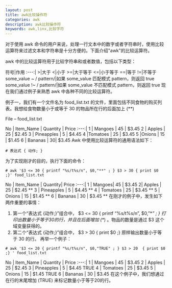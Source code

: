 ```yaml
---
layout: post
title: awk比较操作符
categories: awk
description: awk比较操作符
keywords: awk,linx,比较字符
---
```


对于使用 awk 命令的用户来说，处理一行文本中的数字或者字符串时，使用比较运算符来过滤文本和字符串是十分方便的。下面介绍"awk"的比较运算符。

awk 中的比较运算符用于比较字符串和或者数值，包括以下类型：  

符号|作用
:---:|
\>|大于
<|小于
\>=|大于等于
<=|小于等于
==|等于
!=|不等于
some_value ~ / pattern/|如果 some_value 匹配模式 pattern，则返回 true
some_value !~ / pattern/|如果 some_value 不匹配模式 pattern，则返回 true
现在我们通过例子来熟悉 awk 中各种不同的比较运算符。   

例子一，我们有一个文件名为 food_list.txt 的文件，里面包括不同食物的购买列表。我想给食物数量小于或等于 30 的物品所在行的后面加上 (\**)  

File – food_list.txt

No | Item_Name |   Quantity |  Price
:---:|
1 | Mangoes |  45  | $3.45
2  | Apples |        25  |   $2.45
3 | Pineapples | 5  |   $4.45
4 |Tomatoes  |  25 |  $3.45
5  |Onions   |    15  |   $1.45
6  |  Bananas  |     30|  $3.45
Awk 中使用比较运算符的通用语法如下：
```
# 表达式 { 动作; }
```
为了实现刚才的目的，执行下面的命令：
```
# awk '$3 <= 30 { printf "%s/t%s/n", $0,"**" ; } $3 > 30 { print $0 ;}' food_list.txt
```

No | Item_Name | Quantity| Price
:---:|
1 | Mangoes|   45  | $3.45
2| Apples     |  25  | $2.45   **
3  | Pineapples        | 5 |       $4.45   **
4  | Tomatoes |          25   |    $3.45   **
5  | Onions           |  15   |    $1.45   **
6  | Bananas        |    30  |     $3.45   **
在刚才的例子中，发生如下两件重要的事情：  
1. 第一个“表达式 {动作;}”组合中， $3 <= 30 { printf “%s/t%s/n”, $0,”\**” ; } 打印出数量小于等于30的行，并且在后面增加 (\**) 。物品的数量是通过 $3 这个域变量获得的。
2. 第二个“表达式 {动作;}”组合中， $3 > 30 { print $0 ;} 原样输出数量小于等于 30 的行。
再举一个例子：
```
# awk '$3 <= 20 { printf "%s/t%s/n", $0,"TRUE" ; } $3 > 20  { print $0 ;} ' food_list.txt
```

No  |  Item_Name  |   Quantity  |  Price
:---:|
1  |   Mangoes       |   45   |    $3.45
2   |  Apples        |   25   |    $2.45
3   |  Pineapples   |     5   |    $4.45 TRUE
4   |  Tomatoes     |    25   |    $3.45
5   |  Onions       |    15   |    $1.45 TRUE
6   |  Bananas      |    30   |    $3.45
在这个例子中，我们想通过在行的末尾增加 (TRUE) 来标记数量小于等于20的行。  
